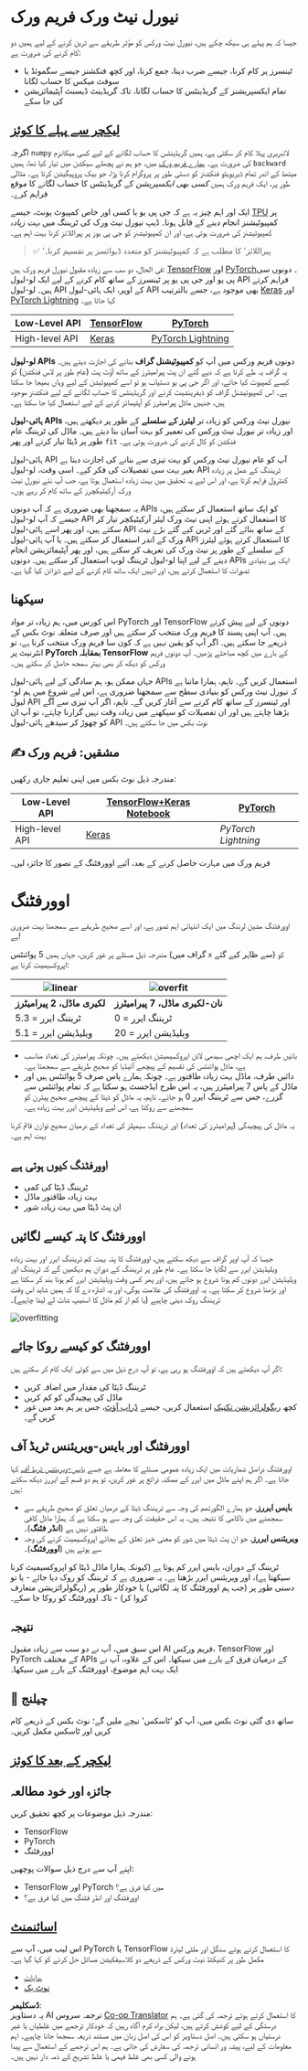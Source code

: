 <!--
CO_OP_TRANSLATOR_METADATA:
{
  "original_hash": "2b544f20b796402507fb05a0df893323",
  "translation_date": "2025-08-26T10:30:28+00:00",
  "source_file": "lessons/3-NeuralNetworks/05-Frameworks/README.md",
  "language_code": "ur"
}
-->
# نیورل نیٹ ورک فریم ورک

جیسا کہ ہم پہلے ہی سیکھ چکے ہیں، نیورل نیٹ ورکس کو مؤثر طریقے سے ٹرین کرنے کے لیے ہمیں دو کام کرنے کی ضرورت ہے:

* ٹینسرز پر کام کرنا، جیسے ضرب دینا، جمع کرنا، اور کچھ فنکشنز جیسے سگموئڈ یا سوفٹ میکس کا حساب لگانا  
* تمام ایکسپریشنز کے گریڈینٹس کا حساب لگانا، تاکہ گریڈینٹ ڈیسنٹ آپٹیمائزیشن کی جا سکے  

## [لیکچر سے پہلے کا کوئز](https://ff-quizzes.netlify.app/en/ai/quiz/9)

اگرچہ `numpy` لائبریری پہلا کام کر سکتی ہے، ہمیں گریڈینٹس کا حساب لگانے کے لیے کسی میکانزم کی ضرورت ہے۔ [ہمارے فریم ورک](../../../../../lessons/3-NeuralNetworks/04-OwnFramework/OwnFramework.ipynb) میں، جو ہم نے پچھلے سیکشن میں تیار کیا تھا، ہمیں `backward` میتھڈ کے اندر تمام ڈیریویٹو فنکشنز کو دستی طور پر پروگرام کرنا پڑا، جو بیک پروپیگیشن کرتا ہے۔ مثالی طور پر، ایک فریم ورک ہمیں *کسی بھی ایکسپریشن* کے گریڈینٹس کا حساب لگانے کا موقع فراہم کرے۔

ایک اور اہم چیز یہ ہے کہ جی پی یو یا کسی اور خاص کمپیوٹ یونٹ، جیسے [TPU](https://en.wikipedia.org/wiki/Tensor_Processing_Unit) پر کمپیوٹیشنز انجام دینے کے قابل ہونا۔ ڈیپ نیورل نیٹ ورک کی ٹریننگ میں *بہت زیادہ* کمپیوٹیشنز کی ضرورت ہوتی ہے، اور ان کمپیوٹیشنز کو جی پی یوز پر پیراللائز کرنا بہت اہم ہے۔

> ✅ 'پیراللائز' کا مطلب ہے کہ کمپیوٹیشنز کو متعدد ڈیوائسز پر تقسیم کرنا۔

فی الحال، دو سب سے زیادہ مقبول نیورل فریم ورک ہیں: [TensorFlow](http://TensorFlow.org) اور [PyTorch](https://pytorch.org/)۔ دونوں سی پی یو اور جی پی یو پر ٹینسرز کے ساتھ کام کرنے کے لیے ایک لو-لیول API فراہم کرتے ہیں۔ لو-لیول API کے اوپر، ایک ہائی-لیول API بھی موجود ہے، جسے بالترتیب [Keras](https://keras.io/) اور [PyTorch Lightning](https://pytorchlightning.ai/) کہا جاتا ہے۔

Low-Level API | [TensorFlow](http://TensorFlow.org) | [PyTorch](https://pytorch.org/)  
--------------|-------------------------------------|--------------------------------  
High-level API| [Keras](https://keras.io/) | [PyTorch Lightning](https://pytorchlightning.ai/)  

**لو-لیول APIs** دونوں فریم ورکس میں آپ کو **کمپیوٹیشنل گراف** بنانے کی اجازت دیتے ہیں۔ یہ گراف یہ طے کرتا ہے کہ دیے گئے ان پٹ پیرامیٹرز کے ساتھ آؤٹ پٹ (عام طور پر لاس فنکشن) کو کیسے کمپیوٹ کیا جائے، اور اگر جی پی یو دستیاب ہو تو اسے کمپیوٹیشن کے لیے وہاں بھیجا جا سکتا ہے۔ اس کمپیوٹیشنل گراف کو ڈیفرینشیٹ کرنے اور گریڈینٹس کا حساب لگانے کے لیے فنکشنز موجود ہیں، جنہیں ماڈل پیرامیٹرز کو آپٹیمائز کرنے کے لیے استعمال کیا جا سکتا ہے۔

**ہائی-لیول APIs** نیورل نیٹ ورکس کو زیادہ تر **لیئرز کے سلسلے** کے طور پر دیکھتے ہیں، اور زیادہ تر نیورل نیٹ ورکس کی تعمیر کو بہت آسان بنا دیتے ہیں۔ ماڈل کی ٹریننگ عام طور پر ڈیٹا تیار کرنے اور پھر `fit` فنکشن کو کال کرنے کی ضرورت ہوتی ہے۔

ہائی-لیول API آپ کو عام نیورل نیٹ ورکس کو بہت تیزی سے بنانے کی اجازت دیتا ہے بغیر بہت سی تفصیلات کی فکر کیے۔ اسی وقت، لو-لیول API ٹریننگ کے عمل پر زیادہ کنٹرول فراہم کرتا ہے، اور اس لیے یہ تحقیق میں بہت زیادہ استعمال ہوتا ہے، جب آپ نئے نیورل نیٹ ورک آرکیٹیکچرز کے ساتھ کام کر رہے ہوں۔

یہ سمجھنا بھی ضروری ہے کہ آپ دونوں APIs کو ایک ساتھ استعمال کر سکتے ہیں، جیسے کہ آپ لو-لیول API کا استعمال کرتے ہوئے اپنی نیٹ ورک لیئر آرکیٹیکچر تیار کر سکتے ہیں، اور پھر اسے ہائی-لیول API کے ساتھ بنائے گئے اور ٹرین کیے گئے بڑے نیٹ ورک کے اندر استعمال کر سکتے ہیں۔ یا آپ ہائی-لیول API کا استعمال کرتے ہوئے لیئرز کے سلسلے کے طور پر نیٹ ورک کی تعریف کر سکتے ہیں، اور پھر آپٹیمائزیشن انجام دینے کے لیے اپنا لو-لیول ٹریننگ لوپ استعمال کر سکتے ہیں۔ دونوں APIs ایک ہی بنیادی تصورات کا استعمال کرتے ہیں، اور انہیں ایک ساتھ کام کرنے کے لیے ڈیزائن کیا گیا ہے۔

## سیکھنا

اس کورس میں، ہم زیادہ تر مواد PyTorch اور TensorFlow دونوں کے لیے پیش کرتے ہیں۔ آپ اپنی پسند کا فریم ورک منتخب کر سکتے ہیں اور صرف متعلقہ نوٹ بکس کے ذریعے جا سکتے ہیں۔ اگر آپ کو یقین نہیں ہے کہ کون سا فریم ورک منتخب کرنا ہے، تو انٹرنیٹ پر **PyTorch بمقابلہ TensorFlow** کے بارے میں کچھ مباحثے پڑھیں۔ آپ دونوں فریم ورکس کو دیکھ کر بھی بہتر سمجھ حاصل کر سکتے ہیں۔

جہاں ممکن ہو، ہم سادگی کے لیے ہائی-لیول APIs استعمال کریں گے۔ تاہم، ہمارا ماننا ہے کہ نیورل نیٹ ورکس کو بنیادی سطح سے سمجھنا ضروری ہے، اس لیے شروع میں ہم لو-لیول API اور ٹینسرز کے ساتھ کام کرنے سے آغاز کریں گے۔ تاہم، اگر آپ تیزی سے آگے بڑھنا چاہتے ہیں اور ان تفصیلات کو سیکھنے میں زیادہ وقت نہیں گزارنا چاہتے، تو آپ ان کو چھوڑ کر سیدھے ہائی-لیول API نوٹ بکس میں جا سکتے ہیں۔

## ✍️ مشقیں: فریم ورک

مندرجہ ذیل نوٹ بکس میں اپنی تعلیم جاری رکھیں:

Low-Level API | [TensorFlow+Keras Notebook](../../../../../lessons/3-NeuralNetworks/05-Frameworks/IntroKerasTF.ipynb) | [PyTorch](../../../../../lessons/3-NeuralNetworks/05-Frameworks/IntroPyTorch.ipynb)  
--------------|-------------------------------------|--------------------------------  
High-level API| [Keras](../../../../../lessons/3-NeuralNetworks/05-Frameworks/IntroKeras.ipynb) | *PyTorch Lightning*  

فریم ورک میں مہارت حاصل کرنے کے بعد، آئیے اوورفٹنگ کے تصور کا جائزہ لیں۔

# اوورفٹنگ

اوورفٹنگ مشین لرننگ میں ایک انتہائی اہم تصور ہے، اور اسے صحیح طریقے سے سمجھنا بہت ضروری ہے!

مندرجہ ذیل مسئلے پر غور کریں، جہاں ہمیں 5 پوائنٹس (گراف میں `x` سے ظاہر کیے گئے) کو اپروکسیمیٹ کرنا ہے:

![linear](../../../../../translated_images/overfit1.f24b71c6f652e59e6bed7245ffbeaecc3ba320e16e2221f6832b432052c4da43.ur.jpg) | ![overfit](../../../../../translated_images/overfit2.131f5800ae10ca5e41d12a411f5f705d9ee38b1b10916f284b787028dd55cc1c.ur.jpg)  
-------------------------|--------------------------  
**لکیری ماڈل، 2 پیرامیٹرز** | **نان-لکیری ماڈل، 7 پیرامیٹرز**  
ٹریننگ ایرر = 5.3 | ٹریننگ ایرر = 0  
ویلیڈیشن ایرر = 5.1 | ویلیڈیشن ایرر = 20  

* بائیں طرف، ہم ایک اچھی سیدھی لائن اپروکسیمیشن دیکھتے ہیں۔ چونکہ پیرامیٹرز کی تعداد مناسب ہے، ماڈل پوائنٹس کی تقسیم کے پیچھے آئیڈیا کو صحیح طریقے سے سمجھتا ہے۔  
* دائیں طرف، ماڈل بہت زیادہ طاقتور ہے۔ چونکہ ہمارے پاس صرف 5 پوائنٹس ہیں اور ماڈل کے پاس 7 پیرامیٹرز ہیں، یہ اس طرح ایڈجسٹ ہو سکتا ہے کہ تمام پوائنٹس سے گزرے، جس سے ٹریننگ ایرر 0 ہو جائے۔ تاہم، یہ ماڈل کو ڈیٹا کے پیچھے صحیح پیٹرن کو سمجھنے سے روکتا ہے، اس لیے ویلیڈیشن ایرر بہت زیادہ ہے۔

یہ ماڈل کی پیچیدگی (پیرامیٹرز کی تعداد) اور ٹریننگ سیمپلز کی تعداد کے درمیان صحیح توازن قائم کرنا بہت اہم ہے۔

## اوورفٹنگ کیوں ہوتی ہے

  * ٹریننگ ڈیٹا کی کمی  
  * بہت زیادہ طاقتور ماڈل  
  * ان پٹ ڈیٹا میں بہت زیادہ شور  

## اوورفٹنگ کا پتہ کیسے لگائیں

جیسا کہ آپ اوپر گراف سے دیکھ سکتے ہیں، اوورفٹنگ کا پتہ بہت کم ٹریننگ ایرر اور بہت زیادہ ویلیڈیشن ایرر سے لگایا جا سکتا ہے۔ عام طور پر ٹریننگ کے دوران ہم دیکھیں گے کہ ٹریننگ اور ویلیڈیشن ایرر دونوں کم ہونا شروع ہو جاتے ہیں، اور پھر کسی وقت ویلیڈیشن ایرر کم ہونا بند کر سکتا ہے اور بڑھنا شروع کر سکتا ہے۔ یہ اوورفٹنگ کی علامت ہوگی، اور یہ اشارہ دے گا کہ ہمیں شاید اس وقت ٹریننگ روک دینی چاہیے (یا کم از کم ماڈل کا اسنیپ شاٹ لے لینا چاہیے)۔

![overfitting](../../../../../translated_images/Overfitting.408ad91cd90b4371d0a81f4287e1409c359751adeb1ae450332af50e84f08c3e.ur.png)

## اوورفٹنگ کو کیسے روکا جائے

اگر آپ دیکھتے ہیں کہ اوورفٹنگ ہو رہی ہے، تو آپ درج ذیل میں سے کوئی ایک کام کر سکتے ہیں:

 * ٹریننگ ڈیٹا کی مقدار میں اضافہ کریں  
 * ماڈل کی پیچیدگی کو کم کریں  
 * کچھ [ریگولرائزیشن تکنیک](../../4-ComputerVision/08-TransferLearning/TrainingTricks.md) استعمال کریں، جیسے [ڈراپ آؤٹ](../../4-ComputerVision/08-TransferLearning/TrainingTricks.md#Dropout)، جس پر ہم بعد میں غور کریں گے۔  

## اوورفٹنگ اور بایس-ویریئنس ٹریڈ آف

اوورفٹنگ دراصل شماریات میں ایک زیادہ عمومی مسئلے کا معاملہ ہے جسے [بایس-ویریئنس ٹریڈ آف](https://en.wikipedia.org/wiki/Bias%E2%80%93variance_tradeoff) کہا جاتا ہے۔ اگر ہم اپنے ماڈل میں ایرر کے ممکنہ ذرائع پر غور کریں، تو ہم دو قسم کے ایررز دیکھ سکتے ہیں:

* **بایس ایررز**، جو ہمارے الگورتھم کی وجہ سے ٹریننگ ڈیٹا کے درمیان تعلق کو صحیح طریقے سے سمجھنے میں ناکامی کا نتیجہ ہیں۔ یہ اس حقیقت کی وجہ سے ہو سکتا ہے کہ ہمارا ماڈل کافی طاقتور نہیں ہے (**انڈر فٹنگ**)۔  
* **ویریئنس ایررز**، جو ان پٹ ڈیٹا میں شور کو معنی خیز تعلق کے بجائے اپروکسیمیٹ کرنے کی وجہ سے ہوتے ہیں (**اوورفٹنگ**)۔  

ٹریننگ کے دوران، بایس ایرر کم ہوتا ہے (کیونکہ ہمارا ماڈل ڈیٹا کو اپروکسیمیٹ کرنا سیکھتا ہے)، اور ویریئنس ایرر بڑھتا ہے۔ یہ ضروری ہے کہ ٹریننگ کو روک دیا جائے - یا تو دستی طور پر (جب ہم اوورفٹنگ کا پتہ لگائیں) یا خودکار طور پر (ریگولرائزیشن متعارف کروا کر) - تاکہ اوورفٹنگ کو روکا جا سکے۔

## نتیجہ

اس سبق میں، آپ نے دو سب سے زیادہ مقبول AI فریم ورکس، TensorFlow اور PyTorch کے مختلف APIs کے درمیان فرق کے بارے میں سیکھا۔ اس کے علاوہ، آپ نے ایک بہت اہم موضوع، اوورفٹنگ کے بارے میں سیکھا۔

## 🚀 چیلنج

ساتھ دی گئی نوٹ بکس میں، آپ کو 'ٹاسکس' نیچے ملیں گے؛ نوٹ بکس کے ذریعے کام کریں اور ٹاسکس مکمل کریں۔

## [لیکچر کے بعد کا کوئز](https://ff-quizzes.netlify.app/en/ai/quiz/10)

## جائزہ اور خود مطالعہ

مندرجہ ذیل موضوعات پر کچھ تحقیق کریں:

- TensorFlow  
- PyTorch  
- اوورفٹنگ  

اپنے آپ سے درج ذیل سوالات پوچھیں:

- TensorFlow اور PyTorch میں کیا فرق ہے؟  
- اوورفٹنگ اور انڈر فٹنگ میں کیا فرق ہے؟  

## [اسائنمنٹ](lab/README.md)

اس لیب میں، آپ سے PyTorch یا TensorFlow کا استعمال کرتے ہوئے سنگل اور ملٹی لیئرڈ مکمل طور پر کنیکٹڈ نیٹ ورکس کے ذریعے دو کلاسیفکیشن مسائل حل کرنے کو کہا گیا ہے۔

* [ہدایات](lab/README.md)  
* [نوٹ بک](../../../../../lessons/3-NeuralNetworks/05-Frameworks/lab/LabFrameworks.ipynb)  

**ڈسکلیمر**:  
یہ دستاویز AI ترجمہ سروس [Co-op Translator](https://github.com/Azure/co-op-translator) کا استعمال کرتے ہوئے ترجمہ کی گئی ہے۔ ہم درستگی کے لیے کوشش کرتے ہیں، لیکن براہ کرم آگاہ رہیں کہ خودکار ترجمے میں غلطیاں یا غیر درستیاں ہو سکتی ہیں۔ اصل دستاویز کو اس کی اصل زبان میں مستند ذریعہ سمجھا جانا چاہیے۔ اہم معلومات کے لیے، پیشہ ور انسانی ترجمہ کی سفارش کی جاتی ہے۔ ہم اس ترجمے کے استعمال سے پیدا ہونے والی کسی بھی غلط فہمی یا غلط تشریح کے ذمہ دار نہیں ہیں۔